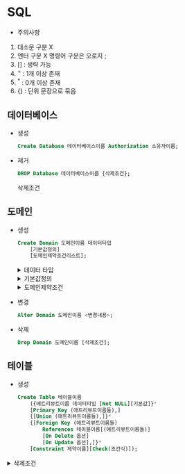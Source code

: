 # SQL
- 주의사항
1. 대소문 구분 X
2. 엔터 구분 X 명령어 구분은 오로지 ;
3. [] : 생략 가능
4. <sup>+</sup> : 1개 이상 존재
5. <sup>*</sup> : 0개 이상 존재
6. {} : 단위 문장으로 묶음

## 데이터베이스
- 생성

    ```sql
    Create Database 데이터베이스이름 Authorization 소유자이름;
    ```
- 제거
    ```sql
    DROP Database 데이터베이스이름 {삭제조건};
    ```
    <a herf="#deletecondition">삭제조건</a>
    

## 도메인

- 생성

    ```sql
    Create Domain 도메인이름 데이터타입
        [기본값정의]
        [도메인제약조건리스트];
    ```

    <details><summary>데이터 타입</summary>

    - 숫자
        - Int, Integer, Samllint : 정수
        - Float(n), Real, Double Precision : 실수(n은 소수점 n자리까지)
        - Decimal(i,j), Numeric(i,j) : 정형 숫자(전체 i자리 숫자, 그 중 소수점 j자리)
    - 문자 스트링
        - Char(n) : n자리 고정 문자
        - Varchar(n) : 초기 n자리 가변 문자열(기본적으로 n = 2)
    - 비트 스트링
        - Bit(n), Bit Varying(n)
    - 날짜
        - Date : YY-MM-DD
    - 시간
        - Time : hh:mm:ss
        - Timestamp : Date, Time포함
        - Interval : Date, Time, Timestamp 포함
    </details>

    <details><summary>기본값정의</summary>
    
    ```sql
    Default '???'
    ```

    - 값을 입력하지 않으면 '???'가 들어감
    </details>
    
    <details><summary>도메인제약조건</summary>
    ```sql
    Check(Value In ('값1','값2'...))
    ```

    -  ('값1','값2'...) 안에 Value가 안에 있는가 확인
    </details>

- 변경

    ```sql
    Alter Domain 도메인이름 <변경내용>;
    ```

- 삭제

    ```sql
    Drop Domain 도메인이름 [삭제조건];
    ```
    


## 테이블

- 생성

    ```sql
    Create Table 테이블이름
        ({애트리뷰트이름 데이터타입 [Not NULL][기본값]}⁺
        [Primary Key (애트리뷰트이름들),]
        {[Union (애트리뷰트이름들),]}*
        {[Foreign Key (애트리뷰트이름들)
            References 테이블이름[(애트리뷰트이름들)]
            [On Delete 옵션]
            [On Update 옵션],]}*
        [Constraint 제약이름][Check(조건식)]);
    ```


<p id='deletecondition'><details>
    <summary>삭제조건</summary>

    Restrict
    
    - 다른 곳에서 이 도메인 참조 안할 때 삭제

    Cascade

    - 강제 삭제
</details></p>
